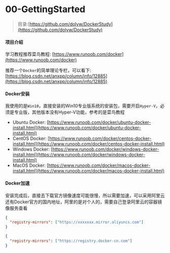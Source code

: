 # 00-GettingStarted

> 目录:[https://github.com/dolyw/DockerStudy](https://github.com/dolyw/DockerStudy)

#### 项目介绍

学习教程推荐菜鸟教程: [https://www.runoob.com/docker](https://www.runoob.com/docker)

推荐一个`Docker`的简单理论专栏，可以看下: [https://blog.csdn.net/anxpp/column/info/12885](https://blog.csdn.net/anxpp/column/info/12885)

#### Docker安装

我使用的是`Win10`，直接安装的Win10专业版系统的安装包，需要开启`Hyper-V`，必须是专业版，其他版本没有Hyper-V功能，参考的是菜鸟教程

* Ubuntu Docker: [https://www.runoob.com/docker/ubuntu-docker-install.html](https://www.runoob.com/docker/ubuntu-docker-install.html)
* CentOS Docker: [https://www.runoob.com/docker/centos-docker-install.html](https://www.runoob.com/docker/centos-docker-install.html)
* Windows Docker: [https://www.runoob.com/docker/windows-docker-install.html](https://www.runoob.com/docker/windows-docker-install.html)
* MacOS Docker: [https://www.runoob.com/docker/macos-docker-install.html](https://www.runoob.com/docker/macos-docker-install.html)

#### Docker加速

安装完成后，直接去下载官方镜像速度可能很慢，所以需要加速，可以采用阿里云还有Docker官方的国内地址，阿里的是对个人的，需要自己登录阿里云的容器镜像服务查看

```json
{
  "registry-mirrors": ["https://xxxxxxx.mirror.aliyuncs.com"]
}
```

```json
{
  "registry-mirrors": ["https://registry.docker-cn.com"]
}
```

